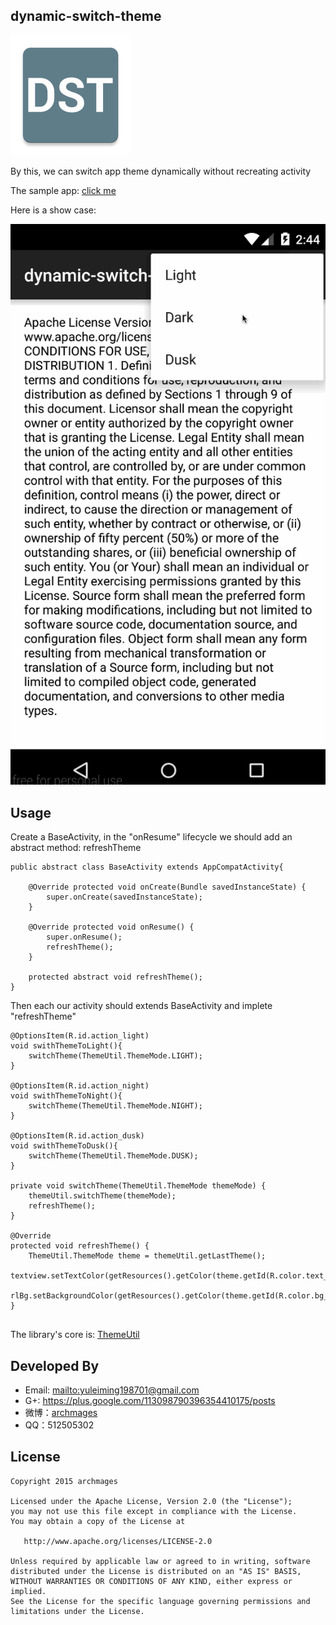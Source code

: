dynamic-switch-theme
---
![icon](https://github.com/archmages/dynamic-switch-theme/blob/master/imgs/icon.png?raw=true)

By this, we can switch app theme dynamically without recreating activity

The sample app: [click me](https://github.com/archmages/dynamic-switch-theme/blob/master/imgs/app-debug.apk?raw=true)

Here is a show case:

![gif](https://github.com/archmages/dynamic-switch-theme/blob/master/imgs/dst.gif?raw=true)

Usage
---
Create a BaseActivity, in the "onResume" lifecycle we should add an abstract method: refreshTheme

```
public abstract class BaseActivity extends AppCompatActivity{

    @Override protected void onCreate(Bundle savedInstanceState) {
        super.onCreate(savedInstanceState);
    }

    @Override protected void onResume() {
        super.onResume();
        refreshTheme();
    }

    protected abstract void refreshTheme();
}
```

Then each our activity should extends BaseActivity and implete "refreshTheme"

```
@OptionsItem(R.id.action_light)
void swithThemeToLight(){
	switchTheme(ThemeUtil.ThemeMode.LIGHT);
}

@OptionsItem(R.id.action_night)
void swithThemeToNight(){
    switchTheme(ThemeUtil.ThemeMode.NIGHT);
}

@OptionsItem(R.id.action_dusk)
void swithThemeToDusk(){
	switchTheme(ThemeUtil.ThemeMode.DUSK);
}

private void switchTheme(ThemeUtil.ThemeMode themeMode) {
	themeUtil.switchTheme(themeMode);
	refreshTheme();
}

@Override
protected void refreshTheme() {
	ThemeUtil.ThemeMode theme = themeUtil.getLastTheme();
    textview.setTextColor(getResources().getColor(theme.getId(R.color.text_color_l)));
	rlBg.setBackgroundColor(getResources().getColor(theme.getId(R.color.bg_color_l)));     
}
  
  ```
  
  The library's core is: [ThemeUtil](https://raw.githubusercontent.com/archmages/dynamic-switch-theme/master/app/src/main/java/archmages/github/dst/ThemeUtil.java)
  
  
  Developed By
---
 * Email: <mailto:yuleiming198701@gmail.com>
 * G+: <https://plus.google.com/113098790396354410175/posts>
 * 微博：[archmages](http://weibo.com/archmages)
 * QQ：512505302

License
---

    Copyright 2015 archmages

    Licensed under the Apache License, Version 2.0 (the "License");
    you may not use this file except in compliance with the License.
    You may obtain a copy of the License at

       http://www.apache.org/licenses/LICENSE-2.0

    Unless required by applicable law or agreed to in writing, software
    distributed under the License is distributed on an "AS IS" BASIS,
    WITHOUT WARRANTIES OR CONDITIONS OF ANY KIND, either express or implied.
    See the License for the specific language governing permissions and
    limitations under the License.
